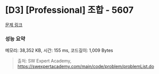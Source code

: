 # [D3] [Professional] 조합 - 5607 

[문제 링크](https://swexpertacademy.com/main/code/problem/problemDetail.do?contestProbId=AWXGKdbqczEDFAUo) 

### 성능 요약

메모리: 38,352 KB, 시간: 155 ms, 코드길이: 1,009 Bytes



> 출처: SW Expert Academy, https://swexpertacademy.com/main/code/problem/problemList.do